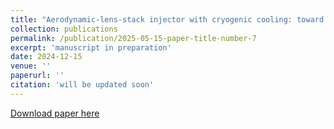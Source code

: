 ```yaml
---
title: "Aerodynamic-lens-stack injector with cryogenic cooling: toward shock-frozen high-density beams of macromolecules"
collection: publications
permalink: /publication/2025-05-15-paper-title-number-7
excerpt: 'manuscript in preparation'
date: 2024-12-15
venue: ''
paperurl: ''
citation: 'will be updated soon'
---
```


[Download paper here]()
